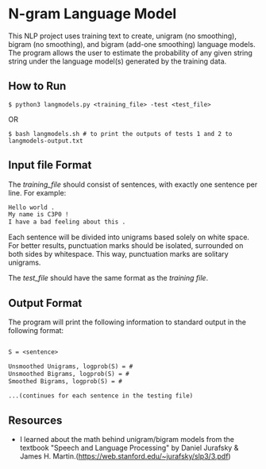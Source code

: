 # N-gram Language Model

This NLP project uses training text to create, unigram (no smoothing), bigram (no smoothing), and bigram (add-one smoothing) language models. The program allows the user to estimate the probability of any given string string under the language model(s) generated by the training data.

## How to Run

```
$ python3 langmodels.py <training_file> -test <test_file>
```
OR
```
$ bash langmodels.sh # to print the outputs of tests 1 and 2 to langmodels-output.txt
```

## Input file Format

The *training_file* should consist of sentences, with exactly one sentence per line. For example:

```txt
Hello world .
My name is C3P0 !
I have a bad feeling about this .
```

Each sentence will be divided into unigrams based solely on white space. For better results, punctuation marks should be isolated, surrounded on both sides by whitespace. This way, punctuation marks are solitary unigrams.

The *test_file* should have the same format as the *training file*.

## Output Format

The program will print the following information to standard output in the following format:
```txt

S = <sentence>

Unsmoothed Unigrams, logprob(S) = #
Unsmoothed Bigrams, logprob(S) = #
Smoothed Bigrams, logprob(S) = #

...(continues for each sentence in the testing file)
```


## Resources

- I learned about the math behind unigram/bigram models from the textbook "Speech and Language Processing" by Daniel Jurafsky & James H. Martin.(https://web.stanford.edu/~jurafsky/slp3/3.pdf)
